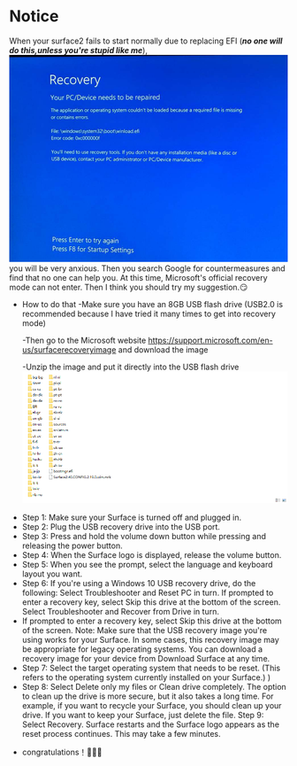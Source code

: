 # Notice
When your surface2 fails to start normally due to replacing EFI (***no one will do this,unless you're stupid like me***),
![image](https://github.com/CruedDerio139/SurfaceRT2Repair/blob/main/image.png) you will be very anxious. Then you search
Google for countermeasures and find that no one can help you. At this time, Microsoft's official recovery mode can not enter. Then I think you should try my suggestion.😏


* How to do that
    -Make sure you have an 8GB USB flash drive (USB2.0 is recommended because I have tried it many times to get into recovery mode)

    -Then go to the Microsoft website <https://support.microsoft.com/en-us/surfacerecoveryimage> and download the image

    -Unzip the image and put it directly into the USB flash drive ![example](https://github.com/CruedDerio139/SurfaceRT2Repair/blob/main/example.png)
- Step 1:	Make sure your Surface is turned off and plugged in.
- Step 2:	Plug the USB recovery drive into the USB port.
- Step 3:	Press and hold the volume down button while pressing and releasing the power button.
- Step 4:	When the Surface logo is displayed, release the volume button.
- Step 5:	When you see the prompt, select the language and keyboard layout you want.
- Step 6:	If you're using a Windows 10 USB recovery drive, do the following:
    Select Troubleshooter and Reset PC in turn.
    If prompted to enter a recovery key, select Skip this drive at the bottom of the screen.
    Select Troubleshooter and Recover from Drive in turn.
- If prompted to enter a recovery key, select Skip this drive at the bottom of the screen.
 	Note: Make sure that the USB recovery image you're using works for your Surface. In some cases, this recovery image may be appropriate for legacy operating systems. You can download a recovery image for your device from Download Surface at any time.
- Step 7:	Select the target operating system that needs to be reset. (This refers to the operating system currently installed on your Surface.) )
- Step 8:	Select Delete only my files or Clean drive completely. The option to clean up the drive is more secure, but it also takes a long time. For example, if you want to recycle your Surface, you should clean up your drive. If you want to keep your Surface, just delete the file.
Step 9:	Select Recovery. Surface restarts and the Surface logo appears as the reset process continues. This may take a few minutes.

* congratulations！🎉🎉🎉

